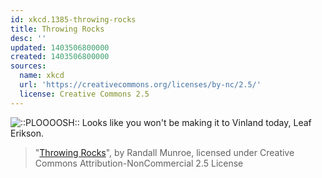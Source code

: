 ```yaml
---
id: xkcd.1385-throwing-rocks
title: Throwing Rocks
desc: ''
updated: 1403506800000
created: 1403506800000
sources:
  name: xkcd
  url: 'https://creativecommons.org/licenses/by-nc/2.5/'
  license: Creative Commons 2.5
---
```

![::PLOOOOSH:: Looks like you won't be making it to Vinland today, Leaf Erikson.](https://imgs.xkcd.com/comics/throwing_rocks.png)
> "[Throwing Rocks](https://xkcd.com/1385/)", by Randall Munroe, licensed under Creative Commons Attribution-NonCommercial 2.5 License
